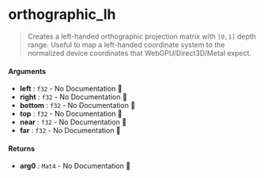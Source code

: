 # orthographic\_lh

>  Creates a left-handed orthographic projection matrix with `[0,1]` depth range.
>  Useful to map a left-handed coordinate system to the normalized device coordinates that WebGPU/Direct3D/Metal expect.

#### Arguments

- **left** : `f32` \- No Documentation 🚧
- **right** : `f32` \- No Documentation 🚧
- **bottom** : `f32` \- No Documentation 🚧
- **top** : `f32` \- No Documentation 🚧
- **near** : `f32` \- No Documentation 🚧
- **far** : `f32` \- No Documentation 🚧

#### Returns

- **arg0** : `Mat4` \- No Documentation 🚧